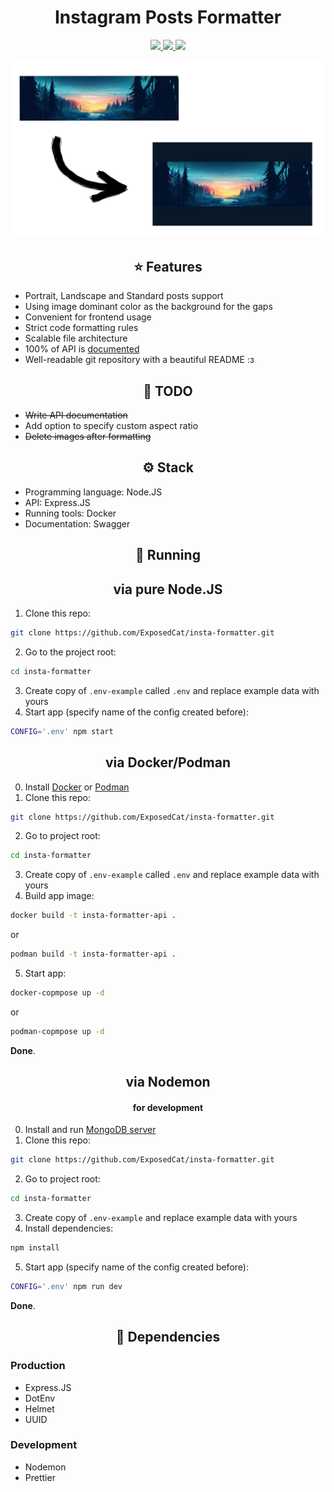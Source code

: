 <div align="center">
    <h1>Instagram Posts Formatter</h1>

<a href="https://t.me/ExposedCatDev">

![](https://img.shields.io/badge/Telegram-Developer-informational?style=for-the-badge&logo=telegram&logoColor=26A5E4&color=26A5E4)
</a>
<a href="https://www.reddit.com/user/ExposedCatDev">
![](https://img.shields.io/badge/Reddit-Developer-informational?style=for-the-badge&logo=reddit&logoColor=FF5700&color=FF5700)
</a>
<a href="https://app.swaggerhub.com/apis-docs/artem-prokop/insta-formatter/1.0.0">
![](https://img.shields.io/badge/Swagger-Docs-green?style=for-the-badge&logo=swagger)
</a>

<img src="./preview.png" alt="App preview">

</div>

<div align="center">
    <h2>⭐️ Features</h2>
</div>
<ul>
    <li>Portrait, Landscape and Standard posts support</li>
    <li>Using image dominant color as the background for the gaps</li>
    <li>Convenient for frontend usage</li>
    <li>Strict code formatting rules</li>
    <li>Scalable file architecture</li>
    <li>100% of API is <a href="https://app.swaggerhub.com/apis-docs/artem-prokop/insta-formatter/1.0.0">documented</a></li>
    <li>Well-readable git repository with a beautiful README :з</li>
</ul>

<div align="center">
    <h2>💼 TODO</h2>
</div>
<ul>
    <li><s>Write API documentation</s></a></li>
    <li>Add option to specify custom aspect ratio</a></li>
    <li><s>Delete images after formatting</s></a></li>
</ul>

<div align="center">
    <h2>⚙️ Stack</h2>
</div>
<ul>
    <li>Programming language: Node.JS</li>
    <li>API: Express.JS</li>
    <li>Running tools: Docker</li>
    <li>Documentation: Swagger</li>
</ul>

<div align="center">
    <h2>🔌 Running</h2>
</div>

<div align="center">
    <h2>via pure Node.JS</h2>
</div>

1. Clone this repo:

```bash
git clone https://github.com/ExposedCat/insta-formatter.git
```

2. Go to the project root:

```bash
cd insta-formatter
```

3. Create copy of `.env-example` called `.env` and replace example data with yours
4. Start app (specify name of the config created before):

```bash
CONFIG='.env' npm start
```
<div align="center">
    <h2>via Docker/Podman</h2>
</div>

0. Install [Docker](https://docs.docker.com/get-docker/) or [Podman](https://podman.io/getting-started/installation)
1. Clone this repo:

```bash
git clone https://github.com/ExposedCat/insta-formatter.git
```

2. Go to project root:

```bash
cd insta-formatter
```

3. Create copy of `.env-example` called `.env` and replace example data with yours
4. Build app image:

```bash
docker build -t insta-formatter-api .
```
or
```bash
podman build -t insta-formatter-api .
```

5. Start app:

```bash
docker-copmpose up -d
```
or
```bash
podman-copmpose up -d
```

**Done**.

<div align="center">
    <h2>via Nodemon</h2>
    <h4>for development</h4>
</div>

0. Install and run <a href="https://www.mongodb.com/try/download/community">MongoDB server</a>
1. Clone this repo:

```bash
git clone https://github.com/ExposedCat/insta-formatter.git
```

2. Go to project root:

```bash
cd insta-formatter
```

3. Create copy of `.env-example` and replace example data with yours
4. Install dependencies:

```bash
npm install
```

5. Start app (specify name of the config created before):

```bash
CONFIG='.env' npm run dev
```

**Done**.

<div align="center">
    <h2>🔩 Dependencies</h2>
</div>
<h3>Production</h3>
<ul>
    <li>Express.JS</li>
    <li>DotEnv</li>
    <li>Helmet</li>
    <li>UUID</li>
</ul>
<h3>Development</h3>
<ul>
    <li>Nodemon</li>
    <li>Prettier</li>
</ul>
